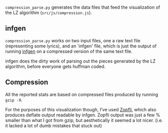 `compression_parse.py` generates the data files that feed the visualization of the LZ algorithm (`src/js/compression.js`).

## infgen

`compression_parse.py` works on two input files, one a raw text file (representing some lyrics), and an 'infgen' file, which is just the output of running [infgen](https://github.com/madler/infgen) on a compressed version of the same text file.

infgen does the dirty work of parsing out the pieces generated by the LZ algorithm, before everyone gets huffman coded.

## Compression

All the reported stats are based on compressed files produced by running `gzip -9`.

For the purposes of this visualization though, I've used [Zopfli](https://en.wikipedia.org/wiki/Zopfli), which also produces deflate output readable by infgen. Zopfli output was just a few % smaller than what I got from gzip, but aesthetically it seemed a lot nicer. (i.e. it lacked a lot of dumb mistakes that stuck out)
